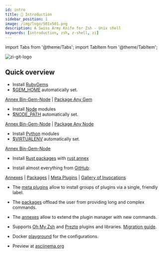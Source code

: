 ```yaml
---
id: intro
title: 🎉 Introduction
sidebar_position: 1
image: /img/logo/501x501.png
description: A Swiss Army Knife for Zsh - Unix shell
keywords: [introduction, zsh, z-shell, zi]
---
```


import Tabs from '@theme/Tabs'; import TabItem from '@theme/TabItem';

![zi-git-logo](/img/zi-git.png)

## Quick overview

<Tabs>
  <TabItem value="gems" label="RubyGems">

- Install [RubyGems](https://rubygems.org) 
- [$GEM_HOME](https://guides.rubygems.org/command-reference/#gem-environment) automatically set.
    
[Annex Bin-Gem-Node](ecosystem/annexes/bin-gem-node) | [Package Any Gem](https://github.com/z-shell/any-gem)

  </TabItem>
  <TabItem value="node" label="Node">

- Install [Node](https://www.npmjs.com) modules
- [$NODE_PATH](https://nodejs.org/api/modules.html#modules_loading_from_the_global_folders) automatically set.
    
[Annex Bin-Gem-Node](ecosystem/annexes/bin-gem-node) | [Package Any Node](https://github.com/z-shell/any-node)

  </TabItem>
  <TabItem value="pip" label="Python">
    
- Install [Python](https://python.org) modules
- [$VIRTUALENV](https://docs.python.org/3/tutorial/venv.html) automatically set.
    
[Annex Bin-Gem-Node](ecosystem/annexes/bin-gem-node)

  </TabItem>
  <TabItem value="rust" label="Rust packages">

- Install [Rust packages](https://crates.io) with [rust annex](ecosystem/annexes/rust)

  </TabItem>
  <TabItem value="github" label="GitHub" default>

- Install almost everything from [GitHub](https://github.com):

[Annexes](ecosystem/annexes) | [Packages](ecosystem/packages) | [Meta Plugins](ecosystem/annexes/meta-plugins) | [Gallery of Invocations](gallery/collection)

</TabItem>
</Tabs>

- The [meta plugins](ecosystem/annexes/meta-plugins) allow to install groups of plugins via a single, friendly label. 

- The [packages](ecosystem/packages) offload the user from providing long and complex commands.

- The [annexes](ecosystem/annexes) allow to extend the plugin manager with new commands.

- Supports [Oh My Zsh](getting_started/overview#oh-my-zsh-prezto) and [Prezto](getting_started/overview#oh-my-zsh-prezto) plugins and libraries. [Migration guide](getting_started/migration).

- Docker [playground](https://github.com/z-shell/playground) for the configurations.

- Preview at [asciinema.org](https://asciinema.org/a/459358)
